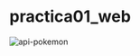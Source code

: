 # practica01_web
![api-pokemon](https://user-images.githubusercontent.com/26908663/236005347-e5fd1075-cff0-445f-b035-4d81ce782316.png)
